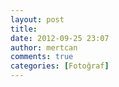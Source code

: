 ```yaml
---
layout: post
title: 
date: 2012-09-25 23:07
author: mertcan
comments: true
categories: [Fotoğraf]
---
```

<div class="separator" style="clear: both; text-align: center;"><a style="margin-left: 1em; margin-right: 1em;" href="http://www.mertcanekren.com/blog/wp-content/uploads/2012/09/blogger-image-376726277.jpg"><img src="http://www.mertcanekren.com/blog/wp-content/uploads/2012/09/blogger-image-376726277.jpg" alt="" border="0" /></a></div>
